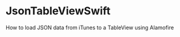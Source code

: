 JsonTableViewSwift
==================

How to load JSON data from iTunes to a TableView using Alamofire
